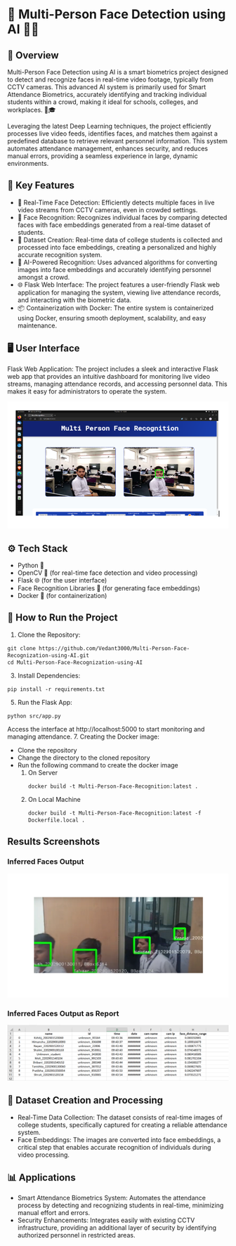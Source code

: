 # 👥 Multi-Person Face Detection using AI 🧠🎥
## 📄 Overview
Multi-Person Face Detection using AI is a smart biometrics project designed to detect and recognize faces in real-time video footage, typically from CCTV cameras. This advanced AI system is primarily used for Smart Attendance Biometrics, accurately identifying and tracking individual students within a crowd, making it ideal for schools, colleges, and workplaces. 📸🎓

Leveraging the latest Deep Learning techniques, the project efficiently processes live video feeds, identifies faces, and matches them against a predefined database to retrieve relevant personnel information. This system automates attendance management, enhances security, and reduces manual errors, providing a seamless experience in large, dynamic environments.

## 🔑 Key Features
- 🎥 Real-Time Face Detection: Efficiently detects multiple faces in live video streams from CCTV cameras, even in crowded settings.
- 🧬 Face Recognition: Recognizes individual faces by comparing detected faces with face embeddings generated from a real-time dataset of students.
- 📝 Dataset Creation: Real-time data of college students is collected and processed into face embeddings, creating a personalized and highly accurate recognition system.
- 🧠 AI-Powered Recognition: Uses advanced algorithms for converting images into face embeddings and accurately identifying personnel amongst a crowd.
- 🌐 Flask Web Interface: The project features a user-friendly Flask web application for managing the system, viewing live attendance records, and interacting with the biometric data.
- 📦 Containerization with Docker: The entire system is containerized using Docker, ensuring smooth deployment, scalability, and easy maintenance.
## 🖥️ User Interface
Flask Web Application: The project includes a sleek and interactive Flask web app that provides an intuitive dashboard for monitoring live video streams, managing attendance records, and accessing personnel data. This makes it easy for administrators to operate the system.

![User Interface](flask.png)

## ⚙️ Tech Stack
- Python 🐍
- OpenCV 📸 (for real-time face detection and video processing)
- Flask 🌐 (for the user interface)
- Face Recognition Libraries 🧬 (for generating face embeddings)
- Docker 🐋 (for containerization)
## 🚀 How to Run the Project
1. Clone the Repository:
```
git clone https://github.com/Vedant3000/Multi-Person-Face-Recognization-using-AI.git
cd Multi-Person-Face-Recognization-using-AI
```
3. Install Dependencies:
```
pip install -r requirements.txt
```
5. Run the Flask App:
```
python src/app.py
```
Access the interface at http://localhost:5000 to start monitoring and managing attendance.
7. Creating the Docker image:
- Clone the repository
- Change the directory to the cloned repository
- Run the following command to create the docker image
    1. On Server
         ```
         docker build -t Multi-Person-Face-Recognition:latest .
         ```
    2. On Local Machine
       ```
       docker build -t Multi-Person-Face-Recognition:latest -f Dockerfile.local .
       ```
## Results Screenshots

### Inferred Faces Output 
![Results](results.png)

### Inferred Faces Output as Report 
![inferred_faces](inferred_faces.png)


## 📝 Dataset Creation and Processing
- Real-Time Data Collection: The dataset consists of real-time images of college students, specifically captured for creating a reliable attendance system.
- Face Embeddings: The images are converted into face embeddings, a critical step that enables accurate recognition of individuals during video processing.
## 📊 Applications
- Smart Attendance Biometrics System: Automates the attendance process by detecting and recognizing students in real-time, minimizing manual effort and errors.
- Security Enhancements: Integrates easily with existing CCTV infrastructure, providing an additional layer of security by identifying authorized personnel in restricted areas.



<!-- # Multi-Person-Face-Recognition
The project is to create a trained ML model that can perform multi-person identification in the live video feed on NVIDIA A100 DGX Server. 


We have used popular DLib and face_recognition libraries as the basis of the project 
- https://github.com/ageitgey/face_recognition


## Creating Docker Image
- Clone the repository
- Change the directory to the cloned repository
- Run the following command to create the docker image
    1. On DGX Server
        - `docker build -t Multi-Person-Face-Recognition:latest .`
    2. On Local Machine
        - `docker build -t Multi-Person-Face-Recognition:latest -f Dockerfile.local .`

## Running the Docker Image

# MPFR -->



